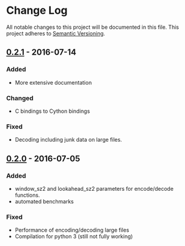 # Change Log
All notable changes to this project will be documented in this file.
This project adheres to [Semantic Versioning](http://semver.org/).

## [0.2.1] - 2016-07-14
### Added
- More extensive documentation

### Changed
- C bindings to Cython bindings

### Fixed
- Decoding including junk data on large files.

## [0.2.0] - 2016-07-05
### Added
- window_sz2 and lookahead_sz2 parameters for encode/decode functions.
- automated benchmarks

### Fixed
- Performance of encoding/decoding large files
- Compilation for python 3 (still not fully working)

[Unreleased]: https://github.com/johan-sports/pyheatshrink/compare/0.2.1...HEAD
[0.2.1]: https://github.com/johan-sports/pyheatshrink/compare/0.2.0...0.2.1
[0.2.0]: https://github.com/johan-sports/pyheatshrink/compare/0.1.2...0.2.0